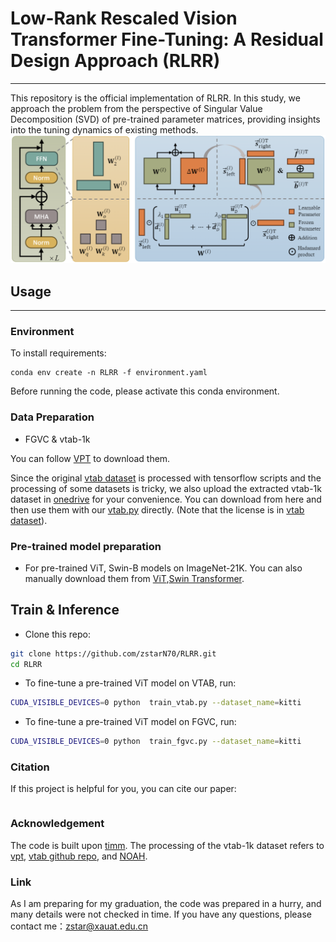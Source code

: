 # Low-Rank Rescaled Vision Transformer Fine-Tuning: A Residual Design Approach (RLRR)

------
This repository is the official implementation of RLRR. In this study, we approach the problem from the perspective of Singular Value Decomposition (SVD) of pre-trained parameter matrices, providing insights into the tuning dynamics of existing methods.
![在这里插入图片描述](https://github.com/zstarN70/RLRR/blob/main/framework.png)

## Usage

-----
### Environment
To install requirements:
```
conda env create -n RLRR -f environment.yaml
```
Before running the code, please activate this conda environment.
### Data Preparation
- FGVC & vtab-1k

You can follow [VPT](https://github.com/KMnP/vpt) to download them. 

Since the original [vtab dataset](https://github.com/google-research/task_adaptation/tree/master/task_adaptation/data) is processed with tensorflow scripts and the processing of some datasets is tricky, we also upload the extracted vtab-1k dataset in [onedrive](https://shanghaitecheducn-my.sharepoint.com/:f:/g/personal/liandz_shanghaitech_edu_cn/EnV6eYPVCPZKhbqi-WSJIO8BOcyQwDwRk6dAThqonQ1Ycw?e=J884Fp) for your convenience. You can download from here and then use them with our [vtab.py](https://github.com/dongzelian/SSF/blob/main/data/vtab.py) directly. (Note that the license is in [vtab dataset](https://github.com/google-research/task_adaptation/tree/master/task_adaptation/data)).


### Pre-trained model preparation

- For pre-trained ViT, Swin-B models on ImageNet-21K. You can also manually download them from [ViT](https://github.com/google-research/vision_transformer),[Swin Transformer](https://github.com/microsoft/Swin-Transformer).


## Train & Inference
- Clone this repo:
```bash
git clone https://github.com/zstarN70/RLRR.git
cd RLRR
```

- To fine-tune a pre-trained ViT model on VTAB, run:
```bash
CUDA_VISIBLE_DEVICES=0 python  train_vtab.py --dataset_name=kitti
```

- To fine-tune a pre-trained ViT model on FGVC, run:
```bash
CUDA_VISIBLE_DEVICES=0 python  train_fgvc.py --dataset_name=kitti
```

### Citation
If this project is helpful for you, you can cite our paper:
```

```

### Acknowledgement
The code is built upon [timm](https://github.com/jeonsworld/ViT-pytorch). The processing of the vtab-1k dataset refers to [vpt](https://github.com/KMnP/vpt), [vtab github repo](https://github.com/google-research/task_adaptation/tree/master/task_adaptation/data), and [NOAH](https://github.com/ZhangYuanhan-AI/NOAH).


### Link
As I am preparing for my graduation, the code was prepared in a hurry, and many details were not checked in time. If you have any questions, please contact me：zstar@xauat.edu.cn